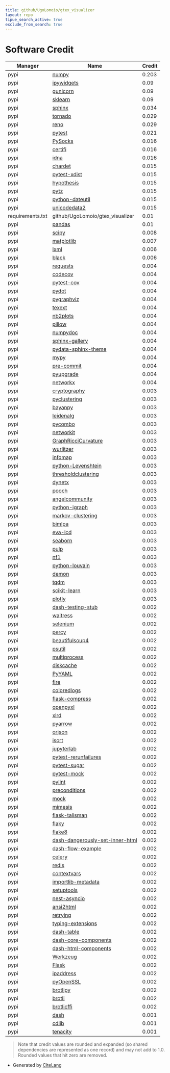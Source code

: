 ```yaml
---
title: github/UgoLomoio/gtex_visualizer
layout: repo
tipue_search_active: true
exclude_from_search: true
---
```

# Software Credit

|Manager|Name|Credit|
|-------|----|------|
|pypi|[numpy](https://www.numpy.org)|0.203|
|pypi|[ipywidgets](http://jupyter.org)|0.09|
|pypi|[gunicorn](https://gunicorn.org)|0.09|
|pypi|[sklearn](https://pypi.python.org/pypi/scikit-learn/)|0.09|
|pypi|[sphinx](https://pypi.org/project/sphinx)|0.034|
|pypi|[tornado](https://pypi.org/project/tornado)|0.029|
|pypi|[reno](https://pypi.org/project/reno)|0.029|
|pypi|[pytest](https://pypi.org/project/pytest)|0.021|
|pypi|[PySocks](https://github.com/Anorov/PySocks)|0.016|
|pypi|[certifi](https://certifiio.readthedocs.io/en/latest/)|0.016|
|pypi|[idna](https://github.com/kjd/idna)|0.016|
|pypi|[chardet](https://github.com/chardet/chardet)|0.015|
|pypi|[pytest-xdist](https://pypi.org/project/pytest-xdist)|0.015|
|pypi|[hypothesis](https://pypi.org/project/hypothesis)|0.015|
|pypi|[pytz](https://pypi.org/project/pytz)|0.015|
|pypi|[python-dateutil](https://pypi.org/project/python-dateutil)|0.015|
|pypi|[unicodedata2](https://pypi.org/project/unicodedata2)|0.015|
|requirements.txt|github/UgoLomoio/gtex_visualizer|0.01|
|pypi|[pandas](https://pandas.pydata.org)|0.01|
|pypi|[scipy](https://www.scipy.org)|0.008|
|pypi|[matplotlib](https://pypi.org/project/matplotlib)|0.007|
|pypi|[lxml](https://pypi.org/project/lxml)|0.006|
|pypi|[black](https://pypi.org/project/black)|0.006|
|pypi|[requests](https://requests.readthedocs.io)|0.004|
|pypi|[codecov](https://pypi.org/project/codecov)|0.004|
|pypi|[pytest-cov](https://pypi.org/project/pytest-cov)|0.004|
|pypi|[pydot](https://pypi.org/project/pydot)|0.004|
|pypi|[pygraphviz](https://pypi.org/project/pygraphviz)|0.004|
|pypi|[texext](https://pypi.org/project/texext)|0.004|
|pypi|[nb2plots](https://pypi.org/project/nb2plots)|0.004|
|pypi|[pillow](https://pypi.org/project/pillow)|0.004|
|pypi|[numpydoc](https://pypi.org/project/numpydoc)|0.004|
|pypi|[sphinx-gallery](https://pypi.org/project/sphinx-gallery)|0.004|
|pypi|[pydata-sphinx-theme](https://pypi.org/project/pydata-sphinx-theme)|0.004|
|pypi|[mypy](https://pypi.org/project/mypy)|0.004|
|pypi|[pre-commit](https://pypi.org/project/pre-commit)|0.004|
|pypi|[pyupgrade](https://pypi.org/project/pyupgrade)|0.004|
|pypi|[networkx](https://networkx.org/)|0.004|
|pypi|[cryptography](https://github.com/pyca/cryptography)|0.003|
|pypi|[pyclustering](https://pypi.org/project/pyclustering)|0.003|
|pypi|[bayanpy](https://pypi.org/project/bayanpy)|0.003|
|pypi|[leidenalg](https://pypi.org/project/leidenalg)|0.003|
|pypi|[pycombo](https://pypi.org/project/pycombo)|0.003|
|pypi|[networkit](https://pypi.org/project/networkit)|0.003|
|pypi|[GraphRicciCurvature](https://pypi.org/project/GraphRicciCurvature)|0.003|
|pypi|[wurlitzer](https://pypi.org/project/wurlitzer)|0.003|
|pypi|[infomap](https://pypi.org/project/infomap)|0.003|
|pypi|[python-Levenshtein](https://pypi.org/project/python-Levenshtein)|0.003|
|pypi|[thresholdclustering](https://pypi.org/project/thresholdclustering)|0.003|
|pypi|[dynetx](https://pypi.org/project/dynetx)|0.003|
|pypi|[pooch](https://pypi.org/project/pooch)|0.003|
|pypi|[angelcommunity](https://pypi.org/project/angelcommunity)|0.003|
|pypi|[python-igraph](https://pypi.org/project/python-igraph)|0.003|
|pypi|[markov-clustering](https://pypi.org/project/markov-clustering)|0.003|
|pypi|[bimlpa](https://pypi.org/project/bimlpa)|0.003|
|pypi|[eva-lcd](https://pypi.org/project/eva-lcd)|0.003|
|pypi|[seaborn](https://pypi.org/project/seaborn)|0.003|
|pypi|[pulp](https://pypi.org/project/pulp)|0.003|
|pypi|[nf1](https://pypi.org/project/nf1)|0.003|
|pypi|[python-louvain](https://pypi.org/project/python-louvain)|0.003|
|pypi|[demon](https://pypi.org/project/demon)|0.003|
|pypi|[tqdm](https://pypi.org/project/tqdm)|0.003|
|pypi|[scikit-learn](https://pypi.org/project/scikit-learn)|0.003|
|pypi|[plotly](https://plotly.com/python/)|0.003|
|pypi|[dash-testing-stub](https://plotly.com/dash)|0.002|
|pypi|[waitress](https://github.com/Pylons/waitress)|0.002|
|pypi|[selenium](https://pypi.org/project/selenium)|0.002|
|pypi|[percy](https://pypi.org/project/percy)|0.002|
|pypi|[beautifulsoup4](https://pypi.org/project/beautifulsoup4)|0.002|
|pypi|[psutil](https://pypi.org/project/psutil)|0.002|
|pypi|[multiprocess](https://pypi.org/project/multiprocess)|0.002|
|pypi|[diskcache](https://pypi.org/project/diskcache)|0.002|
|pypi|[PyYAML](https://pypi.org/project/PyYAML)|0.002|
|pypi|[fire](https://pypi.org/project/fire)|0.002|
|pypi|[coloredlogs](https://pypi.org/project/coloredlogs)|0.002|
|pypi|[flask-compress](https://pypi.org/project/flask-compress)|0.002|
|pypi|[openpyxl](https://pypi.org/project/openpyxl)|0.002|
|pypi|[xlrd](https://pypi.org/project/xlrd)|0.002|
|pypi|[pyarrow](https://pypi.org/project/pyarrow)|0.002|
|pypi|[orjson](https://pypi.org/project/orjson)|0.002|
|pypi|[isort](https://pypi.org/project/isort)|0.002|
|pypi|[jupyterlab](https://pypi.org/project/jupyterlab)|0.002|
|pypi|[pytest-rerunfailures](https://pypi.org/project/pytest-rerunfailures)|0.002|
|pypi|[pytest-sugar](https://pypi.org/project/pytest-sugar)|0.002|
|pypi|[pytest-mock](https://pypi.org/project/pytest-mock)|0.002|
|pypi|[pylint](https://pypi.org/project/pylint)|0.002|
|pypi|[preconditions](https://pypi.org/project/preconditions)|0.002|
|pypi|[mock](https://pypi.org/project/mock)|0.002|
|pypi|[mimesis](https://pypi.org/project/mimesis)|0.002|
|pypi|[flask-talisman](https://pypi.org/project/flask-talisman)|0.002|
|pypi|[flaky](https://pypi.org/project/flaky)|0.002|
|pypi|[flake8](https://pypi.org/project/flake8)|0.002|
|pypi|[dash-dangerously-set-inner-html](https://pypi.org/project/dash-dangerously-set-inner-html)|0.002|
|pypi|[dash-flow-example](https://pypi.org/project/dash-flow-example)|0.002|
|pypi|[celery](https://pypi.org/project/celery)|0.002|
|pypi|[redis](https://pypi.org/project/redis)|0.002|
|pypi|[contextvars](https://pypi.org/project/contextvars)|0.002|
|pypi|[importlib-metadata](https://pypi.org/project/importlib-metadata)|0.002|
|pypi|[setuptools](https://pypi.org/project/setuptools)|0.002|
|pypi|[nest-asyncio](https://pypi.org/project/nest-asyncio)|0.002|
|pypi|[ansi2html](https://pypi.org/project/ansi2html)|0.002|
|pypi|[retrying](https://pypi.org/project/retrying)|0.002|
|pypi|[typing-extensions](https://pypi.org/project/typing-extensions)|0.002|
|pypi|[dash-table](https://pypi.org/project/dash-table)|0.002|
|pypi|[dash-core-components](https://pypi.org/project/dash-core-components)|0.002|
|pypi|[dash-html-components](https://pypi.org/project/dash-html-components)|0.002|
|pypi|[Werkzeug](https://pypi.org/project/Werkzeug)|0.002|
|pypi|[Flask](https://pypi.org/project/Flask)|0.002|
|pypi|[ipaddress](https://pypi.org/project/ipaddress)|0.002|
|pypi|[pyOpenSSL](https://pypi.org/project/pyOpenSSL)|0.002|
|pypi|[brotlipy](https://pypi.org/project/brotlipy)|0.002|
|pypi|[brotli](https://pypi.org/project/brotli)|0.002|
|pypi|[brotlicffi](https://pypi.org/project/brotlicffi)|0.002|
|pypi|[dash](https://plotly.com/dash)|0.001|
|pypi|[cdlib](https://github.com/GiulioRossetti/cdlib)|0.001|
|pypi|[tenacity](https://github.com/jd/tenacity)|0.001|


> Note that credit values are rounded and expanded (so shared dependencies are represented as one record) and may not add to 1.0. Rounded values that hit zero are removed.


- Generated by [CiteLang](https://github.com/vsoch/citelang)
